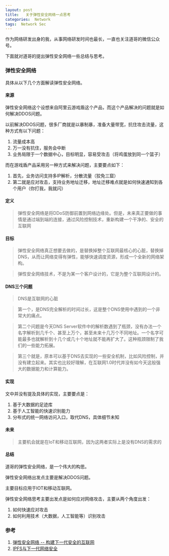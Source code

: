 ```yaml
---
layout: post
title:   关于弹性安全网络一点思考   
categories:  Network
tags:  Network Sec
--- 
```


作为网络研发出身的我，从事网络研发时间也最长，一直也关注道哥的微信公众号。

下面就对道哥的提出弹性安全网络一些总结与思考。

### 弹性安全网络

具体从以下几个方面解读弹性安全网络。

#### 来源 

弹性安全网络这个设想来自阿里云游戏盾这个产品，而这个产品解决的问题就是如何解决DDOS问题。 

以前解决DDOS问题，很多厂商就是以暴制暴，准备大量带宽，抗住攻击流量，这种方式有以下问题：

1. 流量成本高 
2. 万一没有抗住，服务会中断
3. 业务局限于一个数据中心，目标明显，容易受攻击（将鸡蛋放到同一个篮子）    

而在游戏盾产品采用另一种方式来解决问题，主要要点如下：

1. 首先，业务访问支持多IP解析，分散流量（狡免三窟）
2. 第二就是应对攻击，支持业务地址迁移，地址迁移难点就是如何快速通知到各个用户（你打我，我就闪）

#### 定义 

>弹性安全网络是将DDoS防御前置到网络边缘处。但是，未来真正要做的事情是通过端到端的连接，通过风险控制技术，重新构建一个干净的、安全的互联网

#### 目标  

>弹性安全网络真正想要去做的，是替换掉整个互联网最核心的心脏，替换掉DNS，从而让网络变得有弹性，能够快速调度资源，形成一个全新的网络架构。 

>弹性安全网络技术，不是为某一个客户设计的，它是为整个互联网设计的。


####  DNS三个问题

>DNS是互联网的心脏 

>第一个，是DNS完全解析的时间过长，这是整个DNS使用中遇到的一个非常大的痛点。 

>第二个问题是今天DNS Server软件中的解析数遇到了瓶颈，没有办法一个名字解析到几千个、甚至上万个，甚至未来十几万个不同地址。一个名字可能最多也就解析到十几个或几十个地址就不能再扩大了。这种瓶颈限制了我们的一些能力拓展。

>第三个就是，原本可以基于DNS去实现的一些安全机制，比如风险控制，并没有建立起来。其实也比较好理解，在互联网1.0时代并没有如今天这般强大的数据能力和计算能力。 


#### 实现  

文中并没有提及具体的实现，主要要点是：
1. 基于大数据的足迹库
2. 基于人工智能的快速识别能力  
3. 分布式的统一网络访问入口，取代DNS，具体细节未知 

#### 未来 

>主要机会就是在IoT和移动互联网，因为这两者实际上是没有DNS的需求的 

#### 总结  

道哥的弹性安全网络，是一个伟大的构思。

弹性安全网络出发点主要是解决DDOS问题。

主要目标应用于IOT和移动互联网。

弹性安全网络思考主要出发点是如何应对网络攻击，主要从两个角度出发：
1. 如何快速应对攻击
2. 如何利用技术（大数据，人工智能等）识别攻击




### 参考  

1. [弹性安全网络 -- 构建下一代安全的互联网](https://mp.weixin.qq.com/s/epFSC88J7LF3BGwQdoZ-Rg)
2. [IPFS与下一代网络安全](https://myself659.github.io/ipfs-sec)


